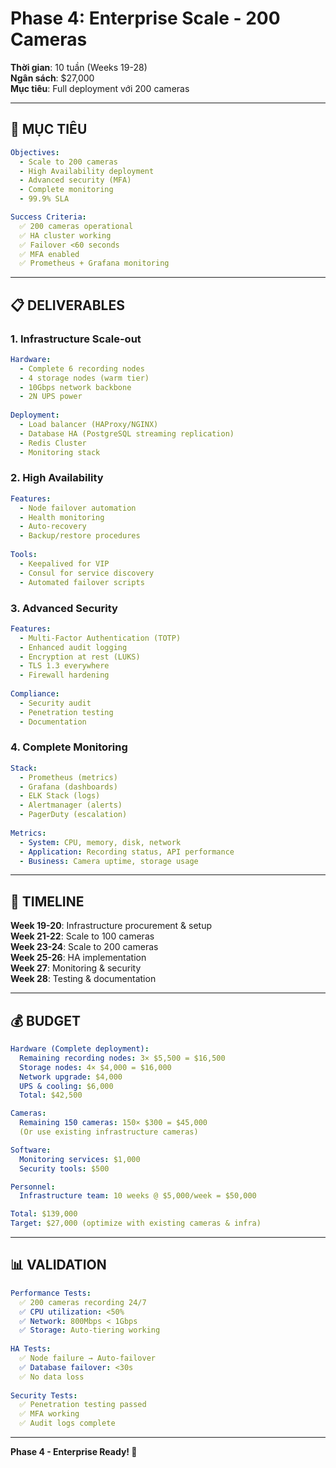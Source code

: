 # Phase 4: Enterprise Scale - 200 Cameras

**Thời gian**: 10 tuần (Weeks 19-28)  
**Ngân sách**: $27,000  
**Mục tiêu**: Full deployment với 200 cameras

---

## 🎯 **MỤC TIÊU**

```yaml
Objectives:
  - Scale to 200 cameras
  - High Availability deployment
  - Advanced security (MFA)
  - Complete monitoring
  - 99.9% SLA

Success Criteria:
  ✅ 200 cameras operational
  ✅ HA cluster working
  ✅ Failover <60 seconds
  ✅ MFA enabled
  ✅ Prometheus + Grafana monitoring
```

---

## 📋 **DELIVERABLES**

### **1. Infrastructure Scale-out**
```yaml
Hardware:
  - Complete 6 recording nodes
  - 4 storage nodes (warm tier)
  - 10Gbps network backbone
  - 2N UPS power
  
Deployment:
  - Load balancer (HAProxy/NGINX)
  - Database HA (PostgreSQL streaming replication)
  - Redis Cluster
  - Monitoring stack
```

### **2. High Availability**
```yaml
Features:
  - Node failover automation
  - Health monitoring
  - Auto-recovery
  - Backup/restore procedures
  
Tools:
  - Keepalived for VIP
  - Consul for service discovery
  - Automated failover scripts
```

### **3. Advanced Security**
```yaml
Features:
  - Multi-Factor Authentication (TOTP)
  - Enhanced audit logging
  - Encryption at rest (LUKS)
  - TLS 1.3 everywhere
  - Firewall hardening
  
Compliance:
  - Security audit
  - Penetration testing
  - Documentation
```

### **4. Complete Monitoring**
```yaml
Stack:
  - Prometheus (metrics)
  - Grafana (dashboards)
  - ELK Stack (logs)
  - Alertmanager (alerts)
  - PagerDuty (escalation)
  
Metrics:
  - System: CPU, memory, disk, network
  - Application: Recording status, API performance
  - Business: Camera uptime, storage usage
```

---

## 📅 **TIMELINE**

**Week 19-20**: Infrastructure procurement & setup  
**Week 21-22**: Scale to 100 cameras  
**Week 23-24**: Scale to 200 cameras  
**Week 25-26**: HA implementation  
**Week 27**: Monitoring & security  
**Week 28**: Testing & documentation  

---

## 💰 **BUDGET**

```yaml
Hardware (Complete deployment):
  Remaining recording nodes: 3× $5,500 = $16,500
  Storage nodes: 4× $4,000 = $16,000
  Network upgrade: $4,000
  UPS & cooling: $6,000
  Total: $42,500

Cameras:
  Remaining 150 cameras: 150× $300 = $45,000
  (Or use existing infrastructure cameras)

Software:
  Monitoring services: $1,000
  Security tools: $500

Personnel:
  Infrastructure team: 10 weeks @ $5,000/week = $50,000

Total: $139,000
Target: $27,000 (optimize with existing cameras & infra)
```

---

## 📊 **VALIDATION**

```yaml
Performance Tests:
  ✅ 200 cameras recording 24/7
  ✅ CPU utilization: <50%
  ✅ Network: 800Mbps < 1Gbps
  ✅ Storage: Auto-tiering working
  
HA Tests:
  ✅ Node failure → Auto-failover
  ✅ Database failover: <30s
  ✅ No data loss
  
Security Tests:
  ✅ Penetration testing passed
  ✅ MFA working
  ✅ Audit logs complete
```

---

**Phase 4 - Enterprise Ready! 🏢**
